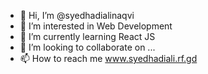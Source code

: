 - 👋 Hi, I’m @syedhadialinaqvi
- 👀 I’m interested in Web Development
- 🌱 I’m currently learning React JS
- 💞️ I’m looking to collaborate on ...
- 📫 How to reach me www.syedhadiali.rf.gd

<!---
syedhadialinaqvi/syedhadialinaqvi is a ✨ special ✨ repository because its `README.md` (this file) appears on your GitHub profile.
You can click the Preview link to take a look at your changes.
--->

